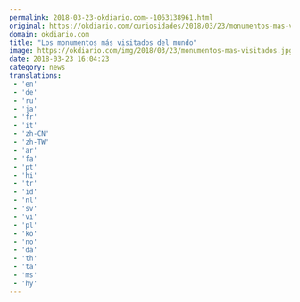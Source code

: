 ```yaml
---
permalink: 2018-03-23-okdiario.com--1063138961.html
original: https://okdiario.com/curiosidades/2018/03/23/monumentos-mas-visitados-del-mundo-2012491
domain: okdiario.com
title: "Los monumentos más visitados del mundo"
image: https://okdiario.com/img/2018/03/23/monumentos-mas-visitados.jpg
date: 2018-03-23 16:04:23
category: news
translations: 
 - 'en'
 - 'de'
 - 'ru'
 - 'ja'
 - 'fr'
 - 'it'
 - 'zh-CN'
 - 'zh-TW'
 - 'ar'
 - 'fa'
 - 'pt'
 - 'hi'
 - 'tr'
 - 'id'
 - 'nl'
 - 'sv'
 - 'vi'
 - 'pl'
 - 'ko'
 - 'no'
 - 'da'
 - 'th'
 - 'ta'
 - 'ms'
 - 'hy'
---
```



